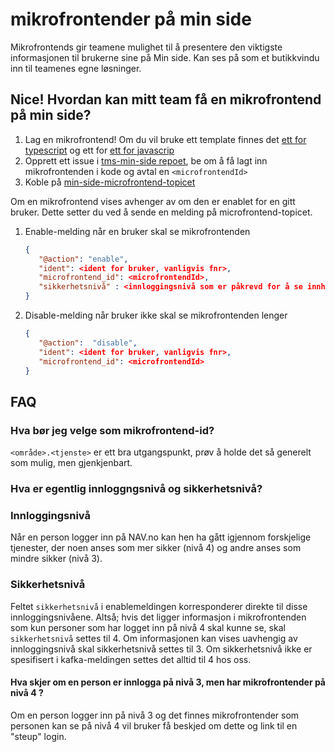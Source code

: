 # mikrofrontender på min side

Mikrofrontends gir teamene mulighet til å presentere den viktigste informasjonen til brukerne sine på Min side. Kan ses
på som et butikkvindu inn til teamenes egne løsninger.

## Nice! Hvordan kan mitt team få en mikrofrontend på min side?

1. Lag en mikrofrontend! Om du vil bruke ett template finnes
   det [ett for typescript](https://github.com/navikt/tms-mikrofrontend-template-vitets) og ett for
   [ett for javascrip](https://github.com/navikt/tms-mikrofrontend-template-vitejs)
2. Opprett ett issue i [tms-min-side repoet](https://github.com/navikt/tms-min-side), be om å få lagt inn
   mikrofrontenden i kode og avtal en `<microfrontendId>`
3. Koble på [min-side-microfrontend-topicet](https://github.com/navikt/min-side-microfrontend-topic-iac)

Om en mikrofrontend vises avhenger av om den er enablet for en gitt bruker. Dette setter du ved å sende en melding på
microfrontend-topicet.

1. Enable-melding når en bruker skal se mikrofrontenden
   ```json
   {
      "@action": "enable",
      "ident": <ident for bruker, vanligvis fnr>,
      "microfrontend_id": <microfrontendId>,
      "sikkerhetsnivå" : <innloggingsnivå som er påkrevd for å se innholdet i mikrofrontenden, gyldige verdier: 3 eller 4>
   }
   ```
2. Disable-melding når bruker ikke skal se mikrofrontenden lenger
   ```json
   {
      "@action":  "disable",
      "ident": <ident for bruker, vanligvis fnr>,
      "microfrontend_id": <microfrontendId>
   }
   ```

## FAQ

### Hva bør jeg velge som mikrofrontend-id?
`<område>.<tjenste>` er ett bra utgangspunkt, prøv å holde det så generelt som mulig, men gjenkjenbart.

### Hva er egentlig innloggngsnivå og sikkerhetsnivå?

### Innloggingsnivå
Når en person logger inn på NAV.no kan hen ha gått igjennom forskjelige tjenester, der noen anses som 
mer sikker (nivå 4)  og andre anses som mindre sikker (nivå 3). 

### Sikkerhetsnivå
Feltet `sikkerhetsnivå` i enablemeldingen
korresponderer direkte til disse innloggingsnivåene. Altså; hvis det ligger informasjon i mikrofrontenden 
som kun personer som har logget inn på nivå 4 skal kunne se, skal `sikkerhetsnivå` settes til 4. Om informasjonen
kan vises uavhengig av innloggingsnivå skal sikkerhetsnivå settes til 3.
Om sikkerhetsnivå ikke er spesifisert i kafka-meldingen settes det alltid til 4 hos oss.


#### Hva skjer om en person er innlogga på nivå 3, men har mikrofrontender på nivå 4 ?
Om en person logger inn på nivå 3 og det finnes mikrofrontender som personen kan se på nivå 4 vil bruker få beskjed om dette og link til en "steup"
login.


